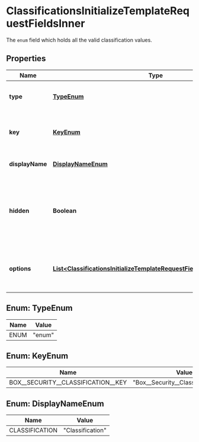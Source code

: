 

# ClassificationsInitializeTemplateRequestFieldsInner

The `enum` field which holds all the valid classification values.

## Properties

| Name | Type | Description | Notes |
|------------ | ------------- | ------------- | -------------|
|**type** | [**TypeEnum**](#TypeEnum) | The type of the field that is always enum. |  |
|**key** | [**KeyEnum**](#KeyEnum) | Defines classifications  available in the enterprise. |  |
|**displayName** | [**DisplayNameEnum**](#DisplayNameEnum) | A display name for the classification. |  |
|**hidden** | **Boolean** | Determines if the classification template is hidden or available on web and mobile devices. |  [optional] |
|**options** | [**List&lt;ClassificationsInitializeTemplateRequestFieldsInnerOptionsInner&gt;**](ClassificationsInitializeTemplateRequestFieldsInnerOptionsInner.md) | The actual list of classifications that are present on this template. |  |



## Enum: TypeEnum

| Name | Value |
|---- | -----|
| ENUM | &quot;enum&quot; |



## Enum: KeyEnum

| Name | Value |
|---- | -----|
| BOX__SECURITY__CLASSIFICATION__KEY | &quot;Box__Security__Classification__Key&quot; |



## Enum: DisplayNameEnum

| Name | Value |
|---- | -----|
| CLASSIFICATION | &quot;Classification&quot; |



